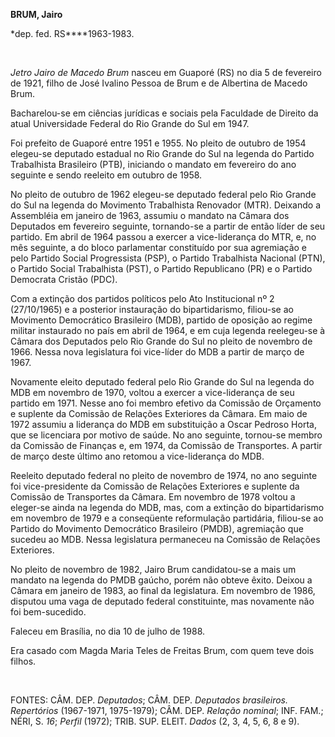 **BRUM, Jairo**

\*dep. fed. RS****1963-1983.

 

*Jetro Jairo de Macedo Brum* nasceu em Guaporé (RS) no dia 5 de
fevereiro de 1921, filho de José Ivalino Pessoa de Brum e de Albertina
de Macedo Brum.

Bacharelou-se em ciências jurídicas e sociais pela Faculdade de Direito
da atual Universidade Federal do Rio Grande do Sul em 1947.

Foi prefeito de Guaporé entre 1951 e 1955. No pleito de outubro de 1954
elegeu-se deputado estadual no Rio Grande do Sul na legenda do Partido
Trabalhista Brasileiro (PTB), iniciando o mandato em fevereiro do ano
seguinte e sendo reeleito em outubro de 1958.

No pleito de outubro de 1962 elegeu-se deputado federal pelo Rio Grande
do Sul na legenda do Movimento Trabalhista Renovador (MTR). Deixando a
Assembléia em janeiro de 1963, assumiu o mandato na Câmara dos Deputados
em fevereiro seguinte, tornando-se a partir de então líder de seu
partido. Em abril de 1964 passou a exercer a vice-liderança do MTR, e,
no mês seguinte, a do bloco parlamentar constituído por sua agremiação e
pelo Partido Social Progressista (PSP), o Partido Trabalhista Nacional
(PTN), o Partido Social Trabalhista (PST), o Partido Republicano (PR) e
o Partido Democrata Cristão (PDC).

Com a extinção dos partidos políticos pelo Ato Institucional nº 2
(27/10/1965) e a posterior instauração do bipartidarismo, filiou-se ao
Movimento Democrático Brasileiro (MDB), partido de oposição ao regime
militar instaurado no país em abril de 1964, e em cuja legenda
reelegeu-se à Câmara dos Deputados pelo Rio Grande do Sul no pleito de
novembro de 1966. Nessa nova legislatura foi vice-líder do MDB a partir
de março de 1967.

Novamente eleito deputado federal pelo Rio Grande do Sul na legenda do
MDB em novembro de 1970, voltou a exercer a vice-liderança de seu
partido em 1971. Nesse ano foi membro efetivo da Comissão de Orçamento e
suplente da Comissão de Relações Exteriores da Câmara. Em maio de 1972
assumiu a liderança do MDB em substituição a Oscar Pedroso Horta, que se
licenciara por motivo de saúde. No ano seguinte, tornou-se membro da
Comissão de Finanças e, em 1974, da Comissão de Transportes. A partir de
março deste último ano retomou a vice-liderança do MDB.

Reeleito deputado federal no pleito de novembro de 1974, no ano seguinte
foi vice-presidente da Comissão de Relações Exteriores e suplente da
Comissão de Transportes da Câmara. Em novembro de 1978 voltou a
eleger-se ainda na legenda do MDB, mas, com a extinção do bipartidarismo
em novembro de 1979 e a conseqüente reformulação partidária, filiou-se
ao Partido do Movimento Democrático Brasileiro (PMDB), agremiação que
sucedeu ao MDB. Nessa legislatura permaneceu na Comissão de Relações
Exteriores.

No pleito de novembro de 1982, Jairo Brum candidatou-se a mais um
mandato na legenda do PMDB gaúcho, porém não obteve êxito. Deixou a
Câmara em janeiro de 1983, ao final da legislatura. Em novembro de 1986,
disputou uma vaga de deputado federal constituinte, mas novamente não
foi bem-sucedido.

Faleceu em Brasília, no dia 10 de julho de 1988.

Era casado com Magda Maria Teles de Freitas Brum, com quem teve dois
filhos.

 

FONTES: CÂM. DEP. *Deputados*; CÂM. DEP. *Deputados brasileiros.
Repertórios* (1967-1971, 1975-1979); CÂM. DEP. *Relação nominal*; INF.
FAM.; NÉRI, S. *16*; *Perfil* (1972); TRIB. SUP. ELEIT. *Dados* (2, 3,
4, 5, 6, 8 e 9).

 
